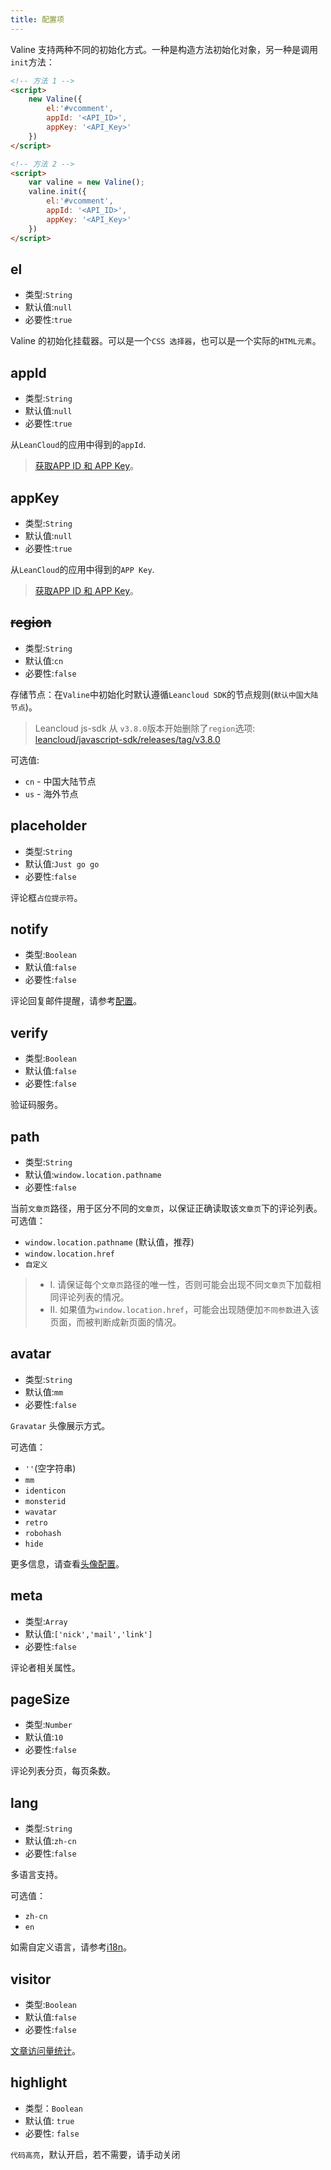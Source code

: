 ```yaml
---
title: 配置项
---
```


Valine 支持两种不同的初始化方式。一种是构造方法初始化对象，另一种是调用`init`方法：
```html
<!-- 方法 1 -->
<script>
    new Valine({
        el:'#vcomment',
        appId: '<API_ID>',
        appKey: '<API_Key>'
    })
</script>

<!-- 方法 2 -->
<script>
    var valine = new Valine();
    valine.init({
        el:'#vcomment',
        appId: '<API_ID>',
        appKey: '<API_Key>'
    })
</script>
```

## el
- 类型:`String`
- 默认值:`null`
- 必要性:`true`

Valine 的初始化挂载器。可以是一个`CSS 选择器`，也可以是一个实际的`HTML元素`。

## appId
- 类型:`String`
- 默认值:`null`
- 必要性:`true`

从`LeanCloud`的应用中得到的`appId`.

> [获取APP ID 和 APP Key](/quickstart.html)。

## appKey
- 类型:`String`
- 默认值:`null`
- 必要性:`true`

从`LeanCloud`的应用中得到的`APP Key`.

> [获取APP ID 和 APP Key](/quickstart.html)。


## <del>region</del>
- 类型:`String`
- 默认值:`cn`
- 必要性:`false`

存储节点：在`Valine`中初始化时默认遵循`Leancloud SDK`的节点规则(`默认中国大陆节点`)。

> Leancloud js-sdk 从 `v3.8.0`版本开始删除了`region`选项:  
> [leancloud/javascript-sdk/releases/tag/v3.8.0](https://github.com/leancloud/javascript-sdk/releases/tag/v3.8.0)

可选值:
- `cn` - 中国大陆节点
- `us` - 海外节点

## placeholder
- 类型:`String`
- 默认值:`Just go go`
- 必要性:`false`

评论框`占位提示符`。

## notify
- 类型:`Boolean`
- 默认值:`false`
- 必要性:`false`

评论回复邮件提醒，请参考[配置](https://github.com/xCss/Valine/wiki/Valine-%E8%AF%84%E8%AE%BA%E7%B3%BB%E7%BB%9F%E4%B8%AD%E7%9A%84%E9%82%AE%E4%BB%B6%E6%8F%90%E9%86%92%E8%AE%BE%E7%BD%AE)。

## verify
- 类型:`Boolean`
- 默认值:`false`
- 必要性:`false`

验证码服务。


## path
- 类型:`String`
- 默认值:`window.location.pathname`
- 必要性:`false`

当前`文章页`路径，用于区分不同的`文章页`，以保证正确读取该`文章页`下的评论列表。  
可选值：
- `window.location.pathname` (默认值，推荐)
- `window.location.href`
- `自定义` 

> - I. 请保证每个`文章页`路径的唯一性，否则可能会出现不同`文章页`下加载相同评论列表的情况。  
> - II. 如果值为`window.location.href`，可能会出现随便加`不同参数`进入该页面，而被判断成新页面的情况。



## avatar
- 类型:`String`
- 默认值:`mm`
- 必要性:`false`

`Gravatar` 头像展示方式。

可选值：
- `''`(空字符串)
- `mm`
- `identicon`
- `monsterid`
- `wavatar`
- `retro`
- `robohash`
- `hide` 

更多信息，请查看[头像配置](/avatar.html)。

## meta
- 类型:`Array`
- 默认值:`['nick','mail','link']`
- 必要性:`false`

评论者相关属性。


## pageSize
- 类型:`Number`
- 默认值:`10`
- 必要性:`false`

评论列表分页，每页条数。

## lang
- 类型:`String`
- 默认值:`zh-cn`
- 必要性:`false`

多语言支持。

可选值：
- `zh-cn`
- `en`

如需自定义语言，请参考[i18n](/i18n.html)。

## visitor
- 类型:`Boolean`
- 默认值:`false`
- 必要性:`false`

[文章访问量统计](/visitor.html)。

## highlight
- 类型：`Boolean`
- 默认值: `true`
- 必要性: `false`

`代码高亮`，默认开启，若不需要，请手动关闭
